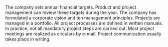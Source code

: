 The company sets annual financial targets. Product and project management can review these targets during the year.
The company has formulated a corporate vision and ten management principles.
Projects are managed in a portfolio. All project processes are defined in written manuals. In practice, not all mandatory project steps are carried out. Most project meetings are realized as circulars by e-mail. Project communication usually takes place in writing.
